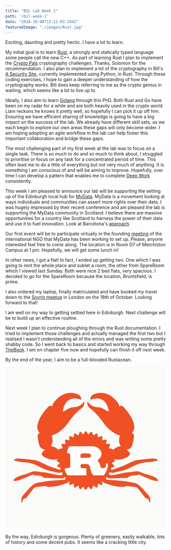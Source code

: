 ```yaml
---
title: "BIL Lab Week 1"
path: '/bil-week-1'
date: "2018-10-08T12:12:03.284Z"
featuredImage: "./images/Rust.jpg"  
---
```


Exciting, daunting and pretty hectic. I have a lot to learn. 

My initial goal is to learn [Rust](https://www.rust-lang.org/en-US/), a strongly and statically typed language some people call the new C++. As part of learning Rust I plan to implement the [Crypto Pals](http://cryptopals.com/) cryptography challenges. Thanks, Solomon for the recommendation. I also plan to implement a lot of the cryptography in Bill's [A Security Site](https://asecuritysite.com/), currently implemented using Python, in Rust. Through these coding exercises, I hope to gain a deeper understanding of how the cryptography works. Bill does keep referring to me as the crypto genius in waiting, which seems like a lot to live up to. 

Ideally, I also aim to learn [Golang](https://golang.org/) through this PhD. Both Rust and Go have been on my radar for a while and are both heavily used in the crypto world. Liam reckons he knows it pretty well, so hopefully I can pick it up off him. Ensuring we have efficient sharing of knowledge is going to have a big impact on the success of the lab. We already have different skill sets, as we each begin to explore our own areas these gaps will only become wider. I am hoping adopting an agile workflow in the lab can help foster this important collaboration and bridge these gaps. 

The most challenging part of my first week at the lab was to focus on a single task. There is so much to do and so much to think about, I struggled to prioritise or focus on any task for a concentrated period of time. This often lead me to do a little of everything but not very much of anything. It is something I am conscious of and will be aiming to improve. Hopefully, over time I can develop a pattern that enables me to complete [Deep Work](https://www.amazon.co.uk/Deep-Work-Focused-Success-Distracted-ebook/dp/B013UWFM52/ref=sr_1_1?ie=UTF8&qid=1538948407&sr=8-1&keywords=deep+work) consistently.

This week I am pleased to announce our lab will be supporting the setting up of the Edinburgh local hub for [MyData](www.mydata.org). MyData is a movement looking at ways individuals and communities can assert more rights over their data. I was hugely impressed by their recent conference and am pleased the lab is supporting the MyData community in Scotland. I believe there are massive opportunities for a country like Scotland to harness the power of their data and use it to fuel innovation. Look at Barcelona's [approach](https://journals.openedition.org/factsreports/4367).

Our first event will be to participate virtually in the founding [meeting](https://mydata.org/who-we-are/organisation/) of the international NGO that MyData has been working to set up. Please, anyone interested feel free to come along. The location is in Room D7 of Merchiston Campus at 1 pm. Hopefully, we will get some lunch in!

In other news, I got a flat! In fact, I ended up getting two. One which I was going to rent the whole place and sublet a room, the other from SpareRoom which I viewed last Sunday. Both were nice 2 bed flats, very spacious. I decided to go for the SpareRoom because the location, Bruntsfield, is prime. 

I also ordered my laptop, finally matriculated and have booked my travel down to the [Sovrin meetup](https://www.eventbrite.co.uk/e/sovrin-london-meetup-tickets-50274603693) in London on the 18th of October. Looking forward to that!

I am well on my way to getting settled here in Edinburgh. Next challenge will be to build up an effective routine.

Next week I plan to continue ploughing through the Rust documentation. I tried to implement those challenges and actually managed the first two but I realised I wasn't understanding all of the errors and was writing some pretty shabby code. So I went back to basics and started working my way through [TheBook](https://doc.rust-lang.org/book/first-edition/getting-started.html). I am on chapter five now and hopefully can finish it off next week.

By the end of the year, I aim to be a full-blooded Rustacean.

![Rust](./images/Rust.jpg)

By the way, Edinburgh is gorgeous. Plenty of greenery, easily walkable, lots of history and some decent pubs. It seems like a cracking little city. 

